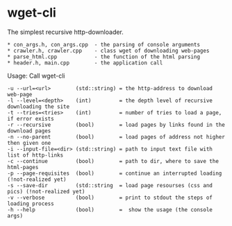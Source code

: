 # wget-cli
The simplest recursive http-downloader.

	* con_args.h, con_args.cpp  - the parsing of console arguments
	* crawler.h, crawler.cpp    - class wget of downloading web-pages
	* parse_html.cpp            - the function of the html parsing
	* header.h, main.cpp        - the application call
	
Usage:
Call wget-cli

    -u --url=<url>        (std::string) = the http-address to download web-page                                                   
    -l --level=<depth>    (int)         = the depth level of recursive downloading the site
    -t --tries=<tries>    (int)         = number of tries to load a page, if error exists 
    -r --recursive        (bool)        = load pages by links found in the download pages 
    -n --no-parent        (bool)        = load pages of address not higher then given one
    -i --input-file=<dir> (std::string) = path to input text file with list of http-links   
    -c --continue         (bool)        = path to dir, where to save the html-pages         
    -p --page-requisites  (bool)        = continue an interrupted loading    (!not-realized yet)
    -s --save-dir         (std::string  = load page resourses (css and pics) (!not-realized yet)
    -v --verbose          (bool)        = print to stdout the steps of loading process      
    -h --help             (bool)        =  show the usage (the console args) 
    
